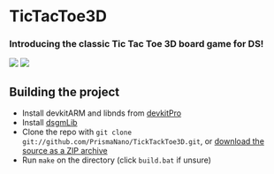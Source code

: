 # TicTacToe3D

### Introducing the classic Tic Tac Toe 3D board game for DS!
![](https://cloud.githubusercontent.com/assets/12837982/8603371/acf00f06-2645-11e5-8375-9ac7d08b5790.png)
![](https://cloud.githubusercontent.com/assets/12837982/8222251/872bc172-1536-11e5-98a4-35ed755c9d39.png)

Building the project
--------------------
*  Install devkitARM and libnds from [devkitPro](http://devkitpro.org/)
*  Install [dsgmLib](https://github.com/CTurt/dsgmLib)
*  Clone the repo with `git clone git://github.com/PrismaNano/TickTackToe3D.git`, or [download the source as a ZIP archive](https://github.com/PrismaNano/TicTacToe3D/archive/master.zip)
*  Run `make` on the directory (click `build.bat` if unsure)
